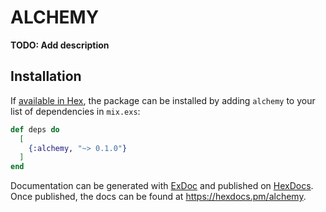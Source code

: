 # ALCHEMY

**TODO: Add description**

## Installation

If [available in Hex](https://hex.pm/docs/publish), the package can be installed
by adding `alchemy` to your list of dependencies in `mix.exs`:

```elixir
def deps do
  [
    {:alchemy, "~> 0.1.0"}
  ]
end
```

Documentation can be generated with [ExDoc](https://github.com/elixir-lang/ex_doc)
and published on [HexDocs](https://hexdocs.pm). Once published, the docs can
be found at <https://hexdocs.pm/alchemy>.

